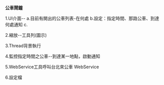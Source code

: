 <b> 公車鬧鐘 </b>

1.UI介面--
	a.目前有開出的公車列表-在何處
	b.設定：指定時間、那路公車、到達何處通知
	c.

2.縮放--工具列(圖示)

3.Thread背景執行

4.監控指定時間之公車--到達某一地點，啟動通知

5.WebService工具呼叫台北來公車 WebService

6.設定檔

